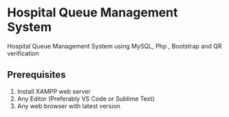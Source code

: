 # Hospital Queue Management System
Hospital Queue Management System using MySQL, Php , Bootstrap and QR verification


## Prerequisites
1. Install XAMPP web server
2. Any Editor (Preferably VS Code or Sublime Text)
3. Any web browser with latest version

